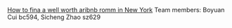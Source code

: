 [How to fina a well worth aribnb romm in New York](https://github.com/SichengZhao/Cornell_ORIE5741_project)
Team members: Boyuan Cui bc594, Sicheng Zhao sz629

